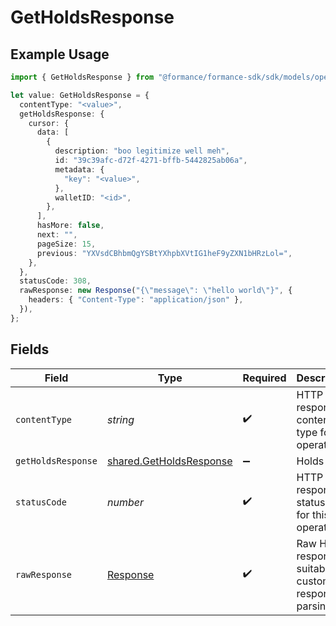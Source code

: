 # GetHoldsResponse

## Example Usage

```typescript
import { GetHoldsResponse } from "@formance/formance-sdk/sdk/models/operations";

let value: GetHoldsResponse = {
  contentType: "<value>",
  getHoldsResponse: {
    cursor: {
      data: [
        {
          description: "boo legitimize well meh",
          id: "39c39afc-d72f-4271-bffb-5442825ab06a",
          metadata: {
            "key": "<value>",
          },
          walletID: "<id>",
        },
      ],
      hasMore: false,
      next: "",
      pageSize: 15,
      previous: "YXVsdCBhbmQgYSBtYXhpbXVtIG1heF9yZXN1bHRzLol=",
    },
  },
  statusCode: 308,
  rawResponse: new Response("{\"message\": \"hello world\"}", {
    headers: { "Content-Type": "application/json" },
  }),
};
```

## Fields

| Field                                                                     | Type                                                                      | Required                                                                  | Description                                                               |
| ------------------------------------------------------------------------- | ------------------------------------------------------------------------- | ------------------------------------------------------------------------- | ------------------------------------------------------------------------- |
| `contentType`                                                             | *string*                                                                  | :heavy_check_mark:                                                        | HTTP response content type for this operation                             |
| `getHoldsResponse`                                                        | [shared.GetHoldsResponse](../../../sdk/models/shared/getholdsresponse.md) | :heavy_minus_sign:                                                        | Holds                                                                     |
| `statusCode`                                                              | *number*                                                                  | :heavy_check_mark:                                                        | HTTP response status code for this operation                              |
| `rawResponse`                                                             | [Response](https://developer.mozilla.org/en-US/docs/Web/API/Response)     | :heavy_check_mark:                                                        | Raw HTTP response; suitable for custom response parsing                   |